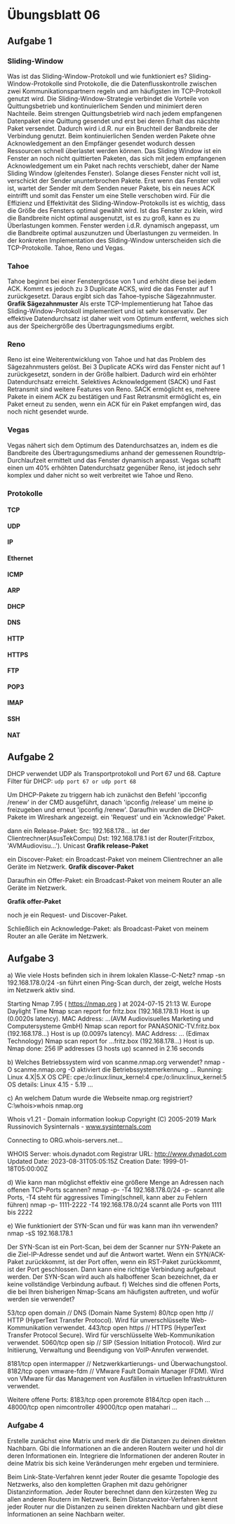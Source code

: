 # Übungsblatt 06

## Aufgabe 1

### Sliding-Window

Was ist das Sliding-Window-Protokoll und wie funktioniert es?
Sliding-Window-Protokolle sind Protokolle, die die Datenflusskontrolle zwischen zwei Kommunikationspartnern regeln und am häufigsten im TCP-Protokoll genutzt wird. Die Sliding-Window-Strategie verbindet die Vorteile von Quittungsbetrieb
und kontinuierlichem Senden und minimiert deren Nachteile. Beim strengen Quittungsbetrieb wird nach jedem empfangenen Datenpaket eine Quittung gesendet und erst bei deren Erhalt das näcshte Paket versendet. Dadurch wird i.d.R.
nur ein Bruchteil der Bandbreite der Verbindung genutzt. Beim kontinuierlichen Senden werden Pakete ohne Acknowledgement an den Empfänger gesendet wodurch dessen Ressourcen schnell überlastet werden können.
Das Sliding Window ist ein Fenster an noch nicht quittierten Paketen, das sich mit jedem empfangenen Acknowledgement um ein Paket nach rechts verschiebt, daher der Name Sliding Window (gleitendes Fenster). Solange
dieses Fenster nicht voll ist, verschickt der Sender ununterbrochen Pakete. Erst wenn das Fenster voll ist, wartet der Sender mit dem Senden neuer Pakete, bis ein neues ACK eintrifft und somit das Fenster um eine Stelle verschoben wird.
Für die Effizienz und Effektivität des Sliding-Window-Protokolls ist es wichtig, dass die Größe des Fensters optimal gewählt wird. Ist das Fenster zu klein, wird die Bandbreite nicht optimal ausgenutzt, ist es zu groß, kann es zu Überlastungen kommen.
Fenster werden i.d.R. dynamisch angepasst, um die Bandbreite optimal auszunutzen und Überlastungen zu vermeiden.
In der konkreten Implementation des Sliding-Window unterscheiden sich die TCP-Protokolle. Tahoe, Reno und Vegas.

### Tahoe

Tahoe beginnt bei einer Fenstergrösse von 1 und erhöht diese bei jedem ACK. Kommt es jedoch zu 3 Duplicate ACKS, wird die das Fenster auf 1 zurückgesetzt. Daraus ergibt sich das Tahoe-typische Sägezahnmuster.
**Grafik Sägezahnmuster**
Als erste TCP-Implementierung hat Tahoe das Sliding-Window-Protokoll implementiert und ist sehr konservativ. Der effektive Datendurchsatz ist daher weit vom Optimum entfernt, welches sich aus der Speichergröße des Übertragungsmediums ergibt.

### Reno

Reno ist eine Weiterentwicklung von Tahoe und hat das Problem des Sägezahnmusters gelöst. Bei 3 Duplicate ACKs wird das Fenster nicht auf 1 zurückgesetzt, sondern in der Größe halbiert. Dadurch wird ein erhöhter Datendurchsatz erreicht.
Selektives Acknowledgement (SACK) und Fast Retransmit sind weitere Features von Reno. SACK ermöglicht es, mehrere Pakete in einem ACK zu bestätigen und Fast Retransmit ermöglicht es, ein Paket erneut zu senden, wenn ein ACK für ein Paket empfangen wird, das noch nicht gesendet wurde.

### Vegas

Vegas nähert sich dem Optimum des Datendurchsatzes an, indem es die Bandbreite des Übertragungsmediums anhand der gemessenen Roundtrip-Durchlaufzeit ermittelt und das Fenster dynamisch anpasst.
Vegas schafft einen um 40% erhöhten Datendurchsatz gegenüber Reno, ist jedoch sehr komplex und daher nicht so weit verbreitet wie Tahoe und Reno.

### Protokolle

#### TCP

#### UDP

#### IP

#### Ethernet

#### ICMP

#### ARP

#### DHCP

#### DNS

#### HTTP

#### HTTPS

#### FTP

#### POP3

#### IMAP

#### SSH

#### NAT

## Aufgabe 2

DHCP verwendet UDP als Transportprotokoll und Port 67 und 68.
Capture Filter für DHCP: `udp port 67 or udp port 68`

Um DHCP-Pakete zu triggern hab ich zunächst den Befehl 'ipcconfig /renew' in der CMD ausgeführt, danach 'ipconfig /release' um meine ip freizugeben und erneut 'ipconfig /renew'.
Daraufhin wurden die DHCP-Pakete im Wireshark angezeigt. ein 'Request' und ein 'Acknowledge' Paket.

dann ein Release-Paket:
Src: 192.168.178... ist der Clientrechner(AsusTekCompu) Dst: 192.168.178.1 ist der Router(Fritzbox, 'AVMAudiovisu...').
Unicast
**Grafik release-Paket**

ein Discover-Paket:
ein Broadcast-Paket von meinem Clientrechner an alle Geräte im Netzwerk.
**Grafik discover-Paket**

Daraufhin ein Offer-Paket:
ein Broadcast-Paket von meinem Router an alle Geräte im Netzwerk.

**Grafik offer-Paket**

noch je ein Request- und Discover-Paket.

Schließlich ein Acknowledge-Paket:
als Broadcast-Paket von meinem Router an alle Geräte im Netzwerk.


## Aufgabe 3

a) Wie viele Hosts befinden sich in ihrem lokalen Klasse-C-Netz?
nmap -sn 192.168.178.0/24
-sn führt einen Ping-Scan durch, der zeigt, welche Hosts im Netzwerk aktiv sind.

Starting Nmap 7.95 ( https://nmap.org ) at 2024-07-15 21:13 W. Europe Daylight Time
Nmap scan report for fritz.box (192.168.178.1)
Host is up (0.0020s latency).
MAC Address: ...(AVM Audiovisuelles Marketing und Computersysteme GmbH)
Nmap scan report for PANASONIC-TV.fritz.box (192.168.178...)
Host is up (0.0097s latency).
MAC Address: ... (Edimax Technology)
Nmap scan report for ...fritz.box (192.168.178...)
Host is up.
Nmap done: 256 IP addresses (3 hosts up) scanned in 2.16 seconds

b) Welches Betriebssystem wird von scanme.nmap.org verwendet?
nmap -O scanme.nmap.org
-O aktiviert die Betriebssystemerkennung
...
Running: Linux 4.X|5.X
OS CPE: cpe:/o:linux:linux_kernel:4 cpe:/o:linux:linux_kernel:5
OS details: Linux 4.15 - 5.19
...


c) An welchem Datum wurde die Webseite nmap.org registriert?
C:\whois>whois nmap.org

Whois v1.21 - Domain information lookup
Copyright (C) 2005-2019 Mark Russinovich
Sysinternals - www.sysinternals.com

Connecting to ORG.whois-servers.net...

WHOIS Server: whois.dynadot.com
Registrar URL: http://www.dynadot.com
Updated Date: 2023-08-31T05:05:15Z
Creation Date: 1999-01-18T05:00:00Z


d) Wie kann man möglichst effektiv eine größere Menge an Adressen nach offenen TCP-Ports scannen?
nmap -p- -T4 192.168.178.0/24
-p- scannt alle Ports, -T4 steht für aggressives Timing(schnell, kann aber zu Fehlern führen)
nmap -p- 1111-2222 -T4 192.168.178.0/24
scannt alle Ports von 1111 bis 2222

e) Wie funktioniert der SYN-Scan und für was kann man ihn verwenden?
nmap -sS 192.168.178.1

Der SYN-Scan ist ein Port-Scan, bei dem der Scanner nur SYN-Pakete an die Ziel-IP-Adresse sendet und auf die Antwort wartet. Wenn ein SYN/ACK-Paket zurückkommt, ist der Port offen, wenn ein RST-Paket zurückkommt, ist der Port geschlossen.
Dann kann eine richtige Verbindung aufgebaut werden. Der SYN-Scan wird auch als halboffener Scan bezeichnet, da er keine vollständige Verbindung aufbaut.
f) Welches sind die offenen Ports, die bei Ihren bisherigen Nmap-Scans am häufigsten auftreten, und wofür werden
sie verwendet?

53/tcp    open  domain // DNS (Domain Name System)
80/tcp    open  http // HTTP (HyperText Transfer Protocol). Wird für unverschlüsselte Web-Kommunikation verwendet.
443/tcp   open  https // HTTPS (HyperText Transfer Protocol Secure). Wird für verschlüsselte Web-Kommunikation verwendet.
5060/tcp  open  sip // SIP (Session Initiation Protocol). Wird zur Initiierung, Verwaltung und Beendigung von VoIP-Anrufen verwendet.

8181/tcp  open  intermapper // Netzwerkkartierungs- und Überwachungstool.
8182/tcp  open  vmware-fdm // VMware Fault Domain Manager (FDM). Wird von VMware für das Management von Ausfällen in virtuellen Infrastrukturen verwendet.

Weitere offene Ports:
8183/tcp  open  proremote
8184/tcp  open  itach
...
48000/tcp open  nimcontroller
49000/tcp open  matahari
...

### Aufgabe 4

Erstelle zunächst eine Matrix und merk dir die Distanzen zu deinen direkten Nachbarn.
Gbi die Informationen an die anderen Routern weiter und hol dir deren Informationen ein.
Integriere die Informationen der anderen Router in deine Matrix bis sich keine Veränderungen mehr ergeben und terminiere.

Beim Link-State-Verfahren kennt jeder Router die gesamte Topologie des Netzwerks, also den kompletten Graphen mit dazu gehörigner Distanzinformation.
Jeder Router berechnet dann den kürzesten Weg zu allen anderen Routern im Netzwerk. Beim Distanzvektor-Verfahren kennt jeder Router nur die Distanzen zu seinen direkten Nachbarn und gibt diese Informationen an seine Nachbarn weiter.

